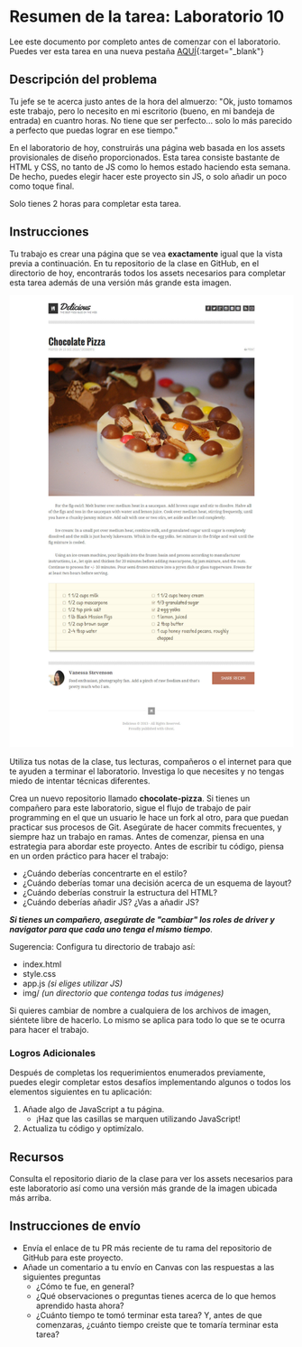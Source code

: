 ﻿# Resumen de la tarea: Laboratorio 10

Lee este documento por completo antes de comenzar con el laboratorio. Puedes ver esta tarea en una nueva pestaña
[AQUÍ](https://codefellows.github.io/code-201-guide/curriculum/class-10/lab-a/){:target="_blank"}

## Descripción del problema

Tu jefe se te acerca justo antes de la hora del almuerzo: "Ok, justo tomamos este trabajo, pero lo necesito en mi escritorio (bueno, en mi bandeja de entrada) en cuantro horas.  No tiene que ser perfecto... solo lo más parecido a perfecto que puedas lograr en ese tiempo."

En el laboratorio de hoy, construirás una página web basada en los assets provisionales de diseño proporcionados. Esta tarea consiste bastante de HTML y CSS, no tanto de JS como lo hemos estado haciendo esta semana. De hecho, puedes elegir hacer este proyecto sin JS, o solo añadir un poco como toque final.

Solo tienes 2 horas para completar esta tarea.

## Instrucciones

Tu trabajo es crear una página que se vea **exactamente** igual que la vista previa a continuación. En tu repositorio de la clase en GitHub, en el directorio de hoy, encontrarás todos los assets necesarios para completar esta tarea además de una versión más grande esta imagen.

![Chocolate Pizza Preview](./lab-assets/PREVIEW.jpg)

Utiliza tus notas de la clase, tus lecturas, compañeros o el internet para que te ayuden a terminar el laboratorio. Investiga lo que necesites y no tengas miedo de intentar técnicas diferentes.

Crea un nuevo repositorio llamado **chocolate-pizza**. Si tienes un compañero para este laboratorio, sigue el flujo de trabajo de pair programming en el que un usuario le hace un fork al otro, para que puedan practicar sus procesos de Git. Asegúrate de hacer commits frecuentes, y siempre haz un trabajo en ramas. Antes de comenzar, piensa en una estrategia para abordar este proyecto. Antes de escribir tu código, piensa en un orden práctico para hacer el trabajo:

- ¿Cuándo deberías concentrarte en el estilo?
- ¿Cuándo deberías tomar una decisión acerca de un esquema de layout?
- ¿Cuándo deberías construir la estructura del HTML?
- ¿Cuándo deberías añadir JS? ¿Vas a añadir JS?

***Si tienes un compañero, asegúrate de "cambiar" los roles de driver y navigator para que cada uno tenga el mismo tiempo***.

Sugerencia: Configura tu directorio de trabajo así:

- index.html
- style.css
- app.js *(si eliges utilizar JS)*
- img/   *(un directorio que contenga todas tus imágenes)*

Si quieres cambiar de nombre a cualquiera de los archivos de imagen, siéntete libre de hacerlo. Lo mismo se aplica para todo lo que se te ocurra para hacer el trabajo.

### Logros Adicionales

Después de completas los requerimientos enumerados previamente, puedes elegir completar estos desafíos implementando algunos o todos los elementos siguientes en tu aplicación:

1. Añade algo de JavaScript a tu página.
   - ¡Haz que las casillas se marquen utilizando JavaScript!
1. Actualiza tu código y optimízalo.

## Recursos

Consulta el repositorio diario de la clase para ver los assets necesarios para este laboratorio así como una versión más grande de la imagen ubicada más arriba.

## Instrucciones de envío

- Envía el enlace de tu PR más reciente de tu rama del repositorio de GitHub para este proyecto.
- Añade un comentario a tu envío en Canvas con las respuestas a las siguientes preguntas
  - ¿Cómo te fue, en general?
  - ¿Qué observaciones o preguntas tienes acerca de lo que hemos aprendido hasta ahora?
  - ¿Cuánto tiempo te tomó terminar esta tarea? Y, antes de que comenzaras, ¿cuánto tiempo creiste que te tomaría terminar esta tarea?
